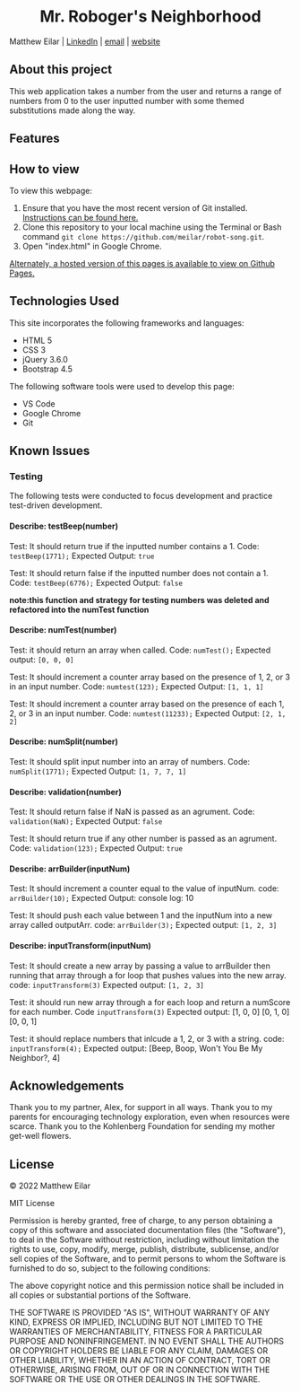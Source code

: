 <h1 align="center">Mr. Roboger's Neighborhood</h1>

Matthew Eilar | [LinkedIn](https://www.linkedin.com/in/eilar-503/) | [email](mailto:<meilar@gmail.com>) | [website](www.mattheweilar.com)

## About this project
 
This web application takes a number from the user and returns a range of numbers from 0 to the user inputted number with some themed substitutions made along the way. 

## Features


## How to view

To view this webpage:

1. Ensure that you have the most recent version of Git installed. [Instructions can be found here.](https://github.com/git-guides/install-git) 
1. Clone this repository to your local machine using the Terminal or Bash command `git clone https://github.com/meilar/robot-song.git`.
2. Open "index.html" in Google Chrome.

[Alternately, a hosted version of this pages is available to view on Github Pages.](https://meilar.github.io/robot-song)

## Technologies Used

This site incorporates the following frameworks and languages:

- HTML 5
- CSS 3
- jQuery 3.6.0
- Bootstrap 4.5

The following software tools were used to develop this page:

- VS Code
- Google Chrome
- Git

## Known Issues

### Testing

The following tests were conducted to focus development and practice test-driven development.

#### Describe: testBeep(number)

Test: It should return true if the inputted number contains a 1.
Code: `testBeep(1771);`
Expected Output: `true`

Test: It should return false if the inputted number does not contain a 1.
Code: `testBeep(6776);`
Expected Output: `false`

**note:this function and strategy for testing numbers was deleted and refactored into the numTest function**

#### Describe: numTest(number)

Test: it should return an array when called.
Code: `numTest();`
Expected output: `[0, 0, 0]`

Test: It should increment a counter array based on the presence of 1, 2, or 3 in an input number.
Code: `numtest(123);`
Expected Output: `[1, 1, 1]`

Test: It should increment a counter array based on the presence of each 1, 2, or 3 in an input number.
Code: `numtest(11233);`
Expected Output: `[2, 1, 2]`

#### Describe: numSplit(number)

Test: It should split input number into an array of numbers.
Code: `numSplit(1771);`
Expected Output: `[1, 7, 7, 1]`

#### Describe: validation(number)

Test: It should return false if NaN is passed as an agrument.
Code: `validation(NaN);`
Expected Output: `false`

Test: It should return true if any other number is passed as an agrument.
Code: `validation(123);`
Expected Output: `true`

#### Describe: arrBuilder(inputNum)

Test: It should increment a counter equal to the value of inputNum.
code: `arrBuilder(10);`
Expected Output: console log: 10

Test: It should push each value between 1 and the inputNum into a new array called outputArr.
code: `arrBuilder(3);`
Expected output: `[1, 2, 3]`

#### Describe: inputTransform(inputNum)

Test: It should create a new array by passing a value to arrBuilder then running that array through a for loop that pushes values into the new array.
code: `inputTransform(3)`
Expected output: `[1, 2, 3]`

Test: it should run new array through a for each loop and return a numScore for each number.
Code `inputTransform(3)`
Expected output: [1, 0, 0] [0, 1, 0] [0, 0, 1]

Test: it should replace numbers that inlcude a 1, 2, or 3 with a string.
code: `inputTransform(4);`
Expected output: [Beep, Boop, Won't You Be My Neighbor?, 4]

## Acknowledgements

Thank you to my partner, Alex, for support in all ways. Thank you to my parents for encouraging technology exploration, even when resources were scarce. Thank you to the Kohlenberg Foundation for sending my mother get-well flowers.

## License 

© 2022 Matthew Eilar

MIT License

Permission is hereby granted, free of charge, to any person obtaining a copy
of this software and associated documentation files (the "Software"), to deal
in the Software without restriction, including without limitation the rights
to use, copy, modify, merge, publish, distribute, sublicense, and/or sell
copies of the Software, and to permit persons to whom the Software is
furnished to do so, subject to the following conditions:

The above copyright notice and this permission notice shall be included in all
copies or substantial portions of the Software.

THE SOFTWARE IS PROVIDED "AS IS", WITHOUT WARRANTY OF ANY KIND, EXPRESS OR
IMPLIED, INCLUDING BUT NOT LIMITED TO THE WARRANTIES OF MERCHANTABILITY,
FITNESS FOR A PARTICULAR PURPOSE AND NONINFRINGEMENT. IN NO EVENT SHALL THE
AUTHORS OR COPYRIGHT HOLDERS BE LIABLE FOR ANY CLAIM, DAMAGES OR OTHER
LIABILITY, WHETHER IN AN ACTION OF CONTRACT, TORT OR OTHERWISE, ARISING FROM,
OUT OF OR IN CONNECTION WITH THE SOFTWARE OR THE USE OR OTHER DEALINGS IN THE
SOFTWARE.
